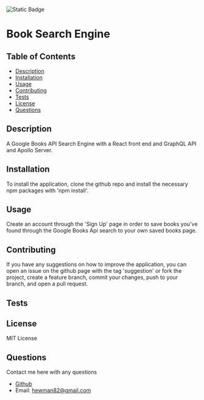 ![Static Badge](https://img.shields.io/badge/LICENSE-MIT_License-purple)

  # Book Search Engine

  ## Table of Contents

  - [Description](#description)
  - [Installation](#installation)
  - [Usage](#usage)
  - [Contributing](#contributing)
  - [Tests](#tests)
  - [License](#license)
  - [Questions](#questions)

  ## Description

  A Google Books API Search Engine with a React front end and GraphQL API and Apollo Server.

  ## Installation

  To install the application, clone the github repo and install the necessary npm packages with 'npm install'.

  ## Usage
  
  Create an account through the 'Sign Up' page in order to save books you've found through the Google Books Api search to your own saved books page.
  
  ## Contributing
  
  If you have any suggestions on how to improve the application, you can open an issue on the github page with the tag 'suggestion' or fork the project, create a feature branch, commit your changes, push to your branch, and open a pull request.
  
  ## Tests
  
  
  ## License 
  MIT License
  
  ## Questions
  
  Contact me here with any questions
  - [Github](https://github.com/hewman82)
  - Email: hewman82@gmail.com
